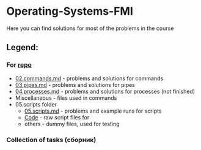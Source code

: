# Operating-Systems-FMI

Here you can find solutions for most of the problems in the course

## Legend:

### For [repo](https://github.com/avelin/fmi-os/tree/master/exercises)
- [02.commands.md](https://github.com/Backpulver/Operating-Systems-FMI/blob/main/Repo/02.commands.md) - problems and solutions for commands
- [03.pipes.md](https://github.com/Backpulver/Operating-Systems-FMI/blob/main/Repo/03.pipes.md) - problems and solutions for pipes
- [04.processes.md](https://github.com/Backpulver/Operating-Systems-FMI/blob/main/Repo/04.processes.md) - problems and solutions for processes (not finished)
- Miscellaneous - files used in commands
- 05.scripts folder
	- [05.scripts.md](https://github.com/Backpulver/Operating-Systems-FMI/blob/main/Repo/05.scripts/05.scripts.md) - problems and example runs for scripts
	- [Code](https://github.com/Backpulver/Operating-Systems-FMI/tree/main/Repo/05.scripts/Code) - raw script files for
	- others - dummy files, used for testing

### Collection of tasks (сборник)
